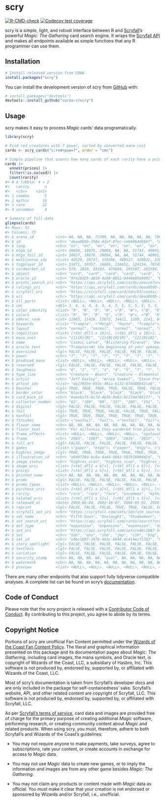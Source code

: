 
<!-- README.md is generated from README.Rmd. Please edit that file -->

# scry

<!-- badges: start -->

[![R-CMD-check](https://github.com/curso-r/scry/workflows/R-CMD-check/badge.svg)](https://github.com/curso-r/scry/actions)
[![Codecov test
coverage](https://codecov.io/gh/curso-r/scry/branch/main/graph/badge.svg)](https://app.codecov.io/gh/curso-r/scry?branch=main)
<!-- badges: end -->

scry is a simple, light, and robust interface between R and
[Scryfall](https://scryfall.com/)’s powerful *Magic: The Gathering* card
search engine. It wraps the [Scryfall
API](https://scryfall.com/docs/api) and makes all endpoints available as
simple functions that any R programmer can use them.

## Installation

``` r
# Install released version from CRAN
install.packages("scry")
```

You can install the development version of scry from
[GitHub](https://github.com/) with:

``` r
# install.packages("devtools")
devtools::install_github("curso-r/scry")
```

## Usage

scry makes it easy to process *Magic* cards’ data programatically.

``` r
library(scry)

# Find red creatures with 7 power, sorted by converted mana cost
cards <- scry_cards("c:red+pow=7", order = "cmc")

# Simple pipeline that counts how many cards of each rarity have a price
cards |>
  unnest(prices) |>
  filter(!is.na(usd)) |>
  count(rarity)
#> # A tibble: 4 × 2
#>   rarity       n
#>   <chr>    <int>
#> 1 common       5
#> 2 mythic      16
#> 3 rare        22
#> 4 uncommon     4

# Summary of full data
glimpse(cards)
#> Rows: 52
#> Columns: 73
#> $ arena_id          <int> NA, NA, NA, 72399, NA, NA, NA, NA, NA, 70655, 70661,…
#> $ id                <chr> "deaa0b9b-258e-4daf-8fec-ce64864d6bbf", "e0ddcf4a-19…
#> $ lang              <chr> "en", "en", "en", "en", "en", "en", "en", "en", "en"…
#> $ mtgo_id           <int> 20656, 18075, 29603, NA, NA, 51743, 40641, 32254, 43…
#> $ mtgo_foil_id      <int> 20657, 18076, 29604, NA, NA, 51744, 40961, 32255, 43…
#> $ multiverse_ids    <list> 43529, 39737, 159396, 489527, 420822, 378523, 23647…
#> $ tcgplayer_id      <int> 11871, 10357, 18605, 216652, 124134, 78745, 46945, 3…
#> $ cardmarket_id     <int> 579, 1820, 19103, 474694, 293507, 265594, 246730, 20…
#> $ object            <chr> "card", "card", "card", "card", "card", "card", "car…
#> $ oracle_id         <chr> "97428d25-d850-4a98-8852-9440e06a9091", "b3595359-0d…
#> $ prints_search_uri <chr> "https://api.scryfall.com/cards/search?order=release…
#> $ rulings_uri       <chr> "https://api.scryfall.com/cards/deaa0b9b-258e-4daf-8…
#> $ scryfall_uri      <chr> "https://scryfall.com/card/5dn/63/cosmic-larva?utm_s…
#> $ uri               <chr> "https://api.scryfall.com/cards/deaa0b9b-258e-4daf-8…
#> $ all_parts         <list> <NULL>, <NULL>, <NULL>, <NULL>, <NULL>, <NULL>, <NU…
#> $ cmc               <dbl> 3, 4, 4, 4, 4, 4, 4, 5, 5, 5, 5, 5, 5, 5, 5, 5, 5, 5…
#> $ color_identity    <list> "R", "R", "R", "R", <"R", "W">, <"B", "R">, <"R", "…
#> $ colors            <list> "R", "R", "R", "R", <"R", "W">, <"B", "R">, <"R", "…
#> $ edhrec_rank       <int> 12005, 11426, 15672, 14411, 1109, 2141, 8418, 16089,…
#> $ keywords          <list> "Trample", <"Morph", "Haste", "Trample">, <NULL>, "…
#> $ layout            <chr> "normal", "normal", "normal", "normal", "normal", "n…
#> $ legalities        <list> [<tbl_df[1 x 18]>], [<tbl_df[1 x 18]>], [<tbl_df[1 …
#> $ mana_cost         <chr> "{1}{R}{R}", "{1}{R}{R}{R}", "{2}{R}{R}", "{3}{R}", …
#> $ name              <chr> "Cosmic Larva", "Blistering Firecat", "Deep-Slumber …
#> $ oracle_text       <chr> "Trample\nAt the beginning of your upkeep, sacrifice…
#> $ oversized         <lgl> FALSE, FALSE, FALSE, FALSE, FALSE, FALSE, FALSE, FAL…
#> $ power             <chr> "7", "7", "7", "7", "7", "7", "7", "7", "7", "7", "7…
#> $ produced_mana     <list> <NULL>, <NULL>, <NULL>, <NULL>, <NULL>, <NULL>, <NU…
#> $ reserved          <lgl> FALSE, FALSE, FALSE, FALSE, FALSE, FALSE, FALSE, FAL…
#> $ toughness         <chr> "6", "1", "7", "3", "4", "5", "7", "7", "7", "3", "6…
#> $ type_line         <chr> "Creature — Beast", "Creature — Elemental Cat", "Cre…
#> $ artist            <chr> "Jeff Easley", "Arnie Swekel", "Steve Prescott", "Ja…
#> $ artist_ids        <list> "da17055e-693c-461a-b132-67dd88b42ca6", "af10ecf2-e…
#> $ booster           <lgl> TRUE, TRUE, TRUE, TRUE, FALSE, TRUE, FALSE, TRUE, FA…
#> $ border_color      <chr> "black", "black", "black", "black", "black", "black"…
#> $ card_back_id      <chr> "0aeebaf5-8c7d-4636-9e82-8c27447861f7", "0aeebaf5-8c…
#> $ collector_number  <chr> "63", "189", "89", "337", "205", "151", "221", "49",…
#> $ digital           <lgl> FALSE, FALSE, FALSE, FALSE, FALSE, FALSE, FALSE, FAL…
#> $ foil              <lgl> TRUE, TRUE, TRUE, FALSE, FALSE, TRUE, FALSE, TRUE, F…
#> $ nonfoil           <lgl> TRUE, TRUE, TRUE, TRUE, TRUE, TRUE, TRUE, TRUE, TRUE…
#> $ finishes          <list> <"nonfoil", "foil">, <"nonfoil", "foil">, <"nonfoil…
#> $ flavor_name       <chr> NA, NA, NA, NA, NA, NA, NA, NA, NA, NA, NA, NA, NA, …
#> $ flavor_text       <chr> "For millennia they wandered from plane to plane, de…
#> $ frame_effects     <list> <NULL>, <NULL>, <NULL>, <NULL>, "nyxtouched", "nyxt…
#> $ frame             <chr> "2003", "1997", "2003", "2015", "2015", "2003", "200…
#> $ full_art          <lgl> FALSE, FALSE, FALSE, FALSE, FALSE, FALSE, FALSE, FAL…
#> $ games             <list> <"paper", "mtgo">, <"paper", "mtgo">, <"paper", "mt…
#> $ highres_image     <lgl> TRUE, TRUE, TRUE, TRUE, TRUE, TRUE, TRUE, TRUE, TRUE…
#> $ illustration_id   <chr> "a9d4728d-bc0a-4a44-9943-587b10994d2d", "6dd1c14f-ed…
#> $ image_status      <chr> "highres_scan", "highres_scan", "highres_scan", "hig…
#> $ image_uris        <list> [<tbl_df[1 x 6]>], [<tbl_df[1 x 6]>], [<tbl_df[1 x …
#> $ prices            <list> [<tbl_df[1 x 5]>], [<tbl_df[1 x 5]>], [<tbl_df[1 x …
#> $ printed_name      <chr> NA, NA, NA, NA, NA, NA, NA, NA, NA, NA, NA, NA, NA, …
#> $ promo             <lgl> FALSE, FALSE, FALSE, FALSE, FALSE, FALSE, FALSE, FAL…
#> $ promo_types       <list> <NULL>, <NULL>, <NULL>, <NULL>, <NULL>, <NULL>, <NU…
#> $ purchase_uris     <list> [<tbl_df[1 x 3]>], [<tbl_df[1 x 3]>], [<tbl_df[1 x …
#> $ rarity            <chr> "rare", "rare", "rare", "uncommon", "mythic", "mythi…
#> $ related_uris      <list> [<tbl_df[1 x 5]>], [<tbl_df[1 x 5]>], [<tbl_df[1 x …
#> $ released_at       <date> 2004-06-04, 2002-10-07, 2008-05-02, 2020-07-17, 201…
#> $ reprint           <lgl> FALSE, FALSE, FALSE, TRUE, TRUE, FALSE, FALSE, FALSE…
#> $ scryfall_set_uri  <chr> "https://scryfall.com/sets/5dn?utm_source=api", "htt…
#> $ set_name          <chr> "Fifth Dawn", "Onslaught", "Shadowmoor", "Jumpstart"…
#> $ set_search_uri    <chr> "https://api.scryfall.com/cards/search?order=set&q=e…
#> $ set_type          <chr> "expansion", "expansion", "expansion", "draft_innova…
#> $ set_uri           <chr> "https://api.scryfall.com/sets/e4bc1b87-5476-463c-86…
#> $ set               <chr> "5dn", "ons", "shm", "jmp", "c16", "bng", "cmd", "ar…
#> $ set_id            <chr> "e4bc1b87-5476-463c-8640-4c414ecf1763", "914a6c6d-cb…
#> $ story_spotlight   <lgl> FALSE, FALSE, FALSE, FALSE, FALSE, FALSE, FALSE, FAL…
#> $ textless          <lgl> FALSE, FALSE, FALSE, FALSE, FALSE, FALSE, FALSE, FAL…
#> $ variation         <lgl> FALSE, FALSE, FALSE, FALSE, FALSE, FALSE, FALSE, FAL…
#> $ security_stamp    <chr> NA, NA, NA, NA, "oval", NA, NA, NA, NA, NA, "oval", …
#> $ watermark         <chr> NA, NA, NA, NA, NA, NA, NA, NA, NA, NA, NA, NA, NA, …
#> $ preview           <list> <NULL>, <NULL>, <NULL>, <NULL>, <NULL>, <NULL>, <NU…
```

There are many other endpoints that also support fully tidyverse
compatible analyses. A complete list can be found on scry’s
[documentation](https://curso-r.github.io/scry/).

## Code of Conduct

Please note that the scry project is released with a [Contributor Code
of Conduct](https://curso-r.github.io/scry/CODE_OF_CONDUCT.html). By
contributing to this project, you agree to abide by its terms.

## Copyright Notice

Portions of scry are unofficial Fan Content permitted under the [Wizards
of the Coast Fan Content
Policy](https://company.wizards.com/en/legal/fancontentpolicy). The
literal and graphical information presented on this package and its
documentation pages about *Magic: The Gathering*, including card images,
the mana symbols, and Oracle text, is copyright of Wizards of the Coast,
LLC, a subsidiary of Hasbro, Inc. This software is not produced by,
endorsed by, supported by, or affiliated with Wizards of the Coast, LLC.

Most of scry’s documentation is taken from Scryfall’s developer docs and
are only included in the package for self-containedness’ sake.
Scryfall’s website, API, and other related content are copyright of
Scryfall, LLC. This software is not produced by, endorsed by, supported
by, or affiliated with Scryfall, LLC.

As per [Scryfall’s terms of service](https://scryfall.com/docs/terms),
card data and images are provided free of charge for the primary purpose
of creating additional *Magic* software, performing research, or
creating community content about *Magic* and related products. When
using scry, you must, therefore, adhere to both Scryfall’s and Wizards
of the Coast’s guidelines:

-   You may not require anyone to make payments, take surveys, agree to
    subscriptions, rate your content, or create accounts in exchange for
    access to *Magic* data.

-   You may not use *Magic* data to create new games, or to imply the
    information and images are from any other game besides *Magic: The
    Gathering*.

-   You may not claim any products or content made with *Magic* data as
    official. You must make it clear that your creation is not endorsed
    or sponsored by Wizards and/or Scryfall, i.e., unofficial.
